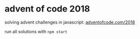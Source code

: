 # advent of code 2018

solving advent challenges in javascript: [adventofcode.com/2018](https://adventofcode.com/2018)

run all solutions with `npm start`
